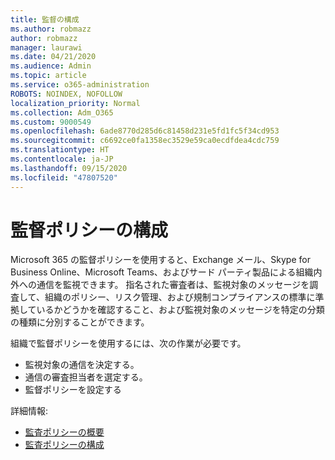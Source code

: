 ```yaml
---
title: 監督の構成
ms.author: robmazz
author: robmazz
manager: laurawi
ms.date: 04/21/2020
ms.audience: Admin
ms.topic: article
ms.service: o365-administration
ROBOTS: NOINDEX, NOFOLLOW
localization_priority: Normal
ms.collection: Adm_O365
ms.custom: 9000549
ms.openlocfilehash: 6ade8770d285d6c81458d231e5fd1fc5f34cd953
ms.sourcegitcommit: c6692ce0fa1358ec3529e59ca0ecdfdea4cdc759
ms.translationtype: HT
ms.contentlocale: ja-JP
ms.lasthandoff: 09/15/2020
ms.locfileid: "47807520"
---
```

# <a name="configure-supervision-policies"></a>監督ポリシーの構成

Microsoft 365 の監督ポリシーを使用すると、Exchange メール、Skype for Business Online、Microsoft Teams、およびサード パーティ製品による組織内外への通信を監視できます。 指名された審査者は、監視対象のメッセージを調査して、組織のポリシー、リスク管理、および規制コンプライアンスの標準に準拠しているかどうかを確認すること、および監視対象のメッセージを特定の分類の種類に分別することができます。

組織で監督ポリシーを使用するには、次の作業が必要です。

- 監視対象の通信を決定する。
- 通信の審査担当者を選定する。
- 監督ポリシーを設定する

詳細情報:

- [監査ポリシーの概要](https://docs.microsoft.com/microsoft-365/compliance/supervision-policies)
- [監査ポリシーの構成](https://docs.microsoft.com/microsoft-365/compliance/configure-supervision-policies)
